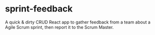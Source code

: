 # sprint-feedback
A quick &amp; dirty CRUD React app to gather feedback from a team about a Agile Scrum sprint, then report it to the Scrum Master.
